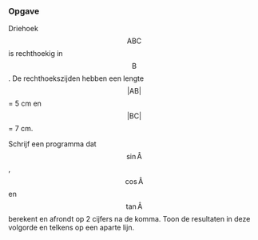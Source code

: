 ### Opgave

Driehoek $$\mathsf{ABC}$$ is rechthoekig in $$\mathsf{B}$$. De rechthoekszijden hebben een lengte $$\mathsf{\lvert AB \rvert}$$ = 5 cm en $$\mathsf{\lvert BC \rvert}$$ = 7 cm.

Schrijf een programma dat $$\mathsf{\sin \hat A}$$, $$\mathsf{\cos \hat A}$$ en $$\mathsf{\tan \hat A}$$ berekent en afrondt op 2 cijfers na de komma. Toon de resultaten in deze volgorde en telkens op een aparte lijn.
